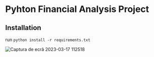 # Pyhton Financial Analysis Project

## Installation 
run `python install -r requirements.txt`



![Captura de ecrã 2023-03-17 112518](https://user-images.githubusercontent.com/118630526/225892153-abb1c103-2b09-48f5-b63b-47dd1bef942c.png)
